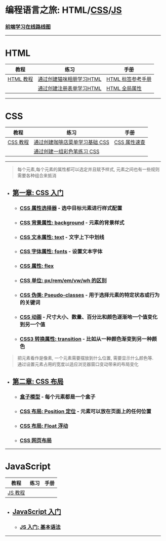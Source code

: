 # 编程语言之旅: HTML/[CSS]/[JS]

### [前端学习在线路线图](https://objtube.github.io/front-end-roadmap/#/)

---

# HTML

| 教程        | 练习               | 手册            |
|-----------|------------------|---------------|
| [HTML 教程] | [通过创建猫咪相册学习HTML] | [HTML 标签参考手册] |
|           | [通过创建注册表单学习HTML] | [HTML 全局属性]   |

---

# CSS

| 教程       | 练习                  | 手册         |
|----------|---------------------|------------|
| [CSS 教程] | [通过创建咖啡店菜单学习基础 CSS] | [CSS 属性速查] |
|          | [通过创建一组彩色笔练习 CSS]   |            |

---

> 每个元素,每个元素的属性都可以选定并且赋予样式, 元素之间也有一些规则需要各种组合来抵消

- ## [第一章: CSS 入门](css/1_introduction/README.md)
    - ### [CSS 属性选择器](css/1_introduction/1_syntax/README.md) - 选中目标元素进行样式配置
    - ### [CSS 背景属性: background](css/1_introduction/2_background/README.md) - 元素的背景样式
    - ### [CSS 文本属性: text](css/1_introduction/3_text/README.md) - 文字上下中划线
    - ### [CSS 字体属性: fonts](css/1_introduction/4_fonts/README.md) - 设置文本字体
    - ### [CSS 属性: flex](css/1_introduction/5_flex/README.md)
    - ### [CSS 单位: px/rem/em/vw/wh 的区别](css/2_foundation/5_unit/README.md)
    - ### [CSS 伪类: Pseudo-classes](css/2_foundation/6_pseudo_classes/README.md) - 用于选择元素的特定状态或行为的关键词
    - ### [CSS 动画](css/2_foundation/7_movie/README.md) - 尺寸大小、数量、百分比和颜色逐渐地一个值变化到另一个值
    - ### [CSS3 转换属性: transition](css/2_foundation/8_transition/README.md) - 比如从一种颜色渐变到另一种颜色

> 把元素看作是像素, 一个元素需要摆放到什么位置, 需要显示什么颜色等.  
> 通过设置元素占用的宽度以适应浏览器窗口变动带来的布局变化

- ## [第二章: CSS 布局](css/2_foundation/README.md)
    - ### [盒子模型](css/2_foundation/1_box_model/README.md) - 每个元素都是一个盒子
    - ### [CSS 布局: Position 定位](css/2_foundation/2_position/README.md) - 元素可以放在页面上的任何位置
    - ### [CSS 布局: Float 浮动](css/2_foundation/3_float/README.md)
    - ### [CSS 网页布局](css/2_foundation/4_web_foundation/README.md)


---


# JavaScript

| 教程      | 练习 | 手册 |
|---------|----|----|
| [JS 教程] |    |    |

- ## [JavaScript 入门](js/1_introduction/README.md)
  - ### [JS 入门: 基本语法](js/1_introduction/1_vocabulary/README.md)

---


[HTML 教程]: https://www.runoob.com/html/html-tutorial.html

[通过创建猫咪相册学习HTML]: https://www.freecodecamp.org/chinese/learn/2022/responsive-web-design/learn-html-by-building-a-cat-photo-app/step-1

[通过创建注册表单学习HTML]: https://www.freecodecamp.org/chinese/learn/2022/responsive-web-design/learn-html-forms-by-building-a-registration-form/step-1

[HTML 标签参考手册]: https://www.runoob.com/tags/html-reference.html

[HTML 全局属性]:https://www.runoob.com/tags/ref-standardattributes.html


[通过创建咖啡店菜单学习基础 CSS]: https://www.freecodecamp.org/chinese/learn/2022/responsive-web-design/#learn-basic-css-by-building-a-cafe-menu

[通过创建一组彩色笔练习 CSS]: https://www.freecodecamp.org/chinese/learn/2022/responsive-web-design/learn-css-colors-by-building-a-set-of-colored-markers/step-1

[CSS 属性速查]: https://www.runoob.com/css/css-font.html

[CSS 教程]: https://www.runoob.com/css/css-tutorial.html

[CSS]: css/README.md


[JS]: js/README.md

[JS 教程]: https://zh.javascript.info/
